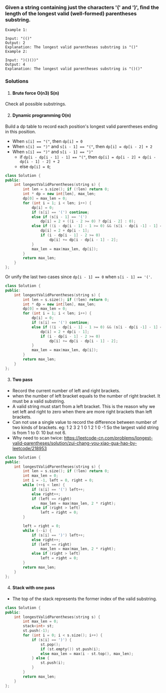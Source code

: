 ### Given a string containing just the characters '(' and ')', find the length of the longest valid (well-formed) parentheses substring.

```
Example 1:

Input: "(()"
Output: 2
Explanation: The longest valid parentheses substring is "()"
Example 2:

Input: ")()())"
Output: 4
Explanation: The longest valid parentheses substring is "()()"
```


### Solutions

1. #### Brute force O(n3) S(n)

Check all possible substrings.


2. #### Dynamic programming O(n)

Build a dp table to record each position's longest valid parentheses ending in this position.

- When `s[i] == "("`, then `dp[i] = 0`
- When `s[i] == ")"` and `s[i - 1] == "("`, then `dp[i] = dp[i - 2] + 2`
- When `s[i] == ")"` and `s[i - 1] == ")"`
    - if `dp[i - dp[i - 1] - 1] == "("`, then `dp[i] = dp[i - 2] + dp[i - dp[i - 1] - 2] + 2`
    - else `dp[i] = 0`;

```cpp
class Solution {
public:
    int longestValidParentheses(string s) {
        int len = s.size(); if (!len) return 0;
        int * dp = new int[len], max_len;
        dp[0] = max_len = 0;
        for (int i = 1; i < len; i++) {
            dp[i] = 0;
            if (s[i] == '(') continue;
            else if (s[i - 1] == '(')
                dp[i] = 2 + ((i - 2 >= 0) ? dp[i - 2] : 0); 
            else if ((i - dp[i - 1] - 1 >= 0) && (s[i - dp[i -1] - 1] == '(')) {
                dp[i] = 2 + dp[i - 1];
                if (i - dp[i - 1] - 2 >= 0)
                    dp[i] += dp[i - dp[i - 1] - 2];
            }
            max_len = max(max_len, dp[i]);
        }
        return max_len;
    }
};
```

Or unify the last two cases since `dp[i - 1] == 0` when `s[i - 1] == '('`.

```cpp
class Solution {
public:
    int longestValidParentheses(string s) {
        int len = s.size(); if (!len) return 0;
        int * dp = new int[len], max_len;
        dp[0] = max_len = 0;
        for (int i = 1; i < len; i++) {
            dp[i] = 0;
            if (s[i] == '(') continue;
            else if ((i - dp[i - 1] - 1 >= 0) && (s[i - dp[i -1] - 1] == '(')) {
                dp[i] = 2 + dp[i - 1];
                if (i - dp[i - 1] - 2 >= 0)
                    dp[i] += dp[i - dp[i - 1] - 2];
            }
            max_len = max(max_len, dp[i]);
        }
        return max_len;
    }
};
```

3. #### Two pass


- Record the current number of left and right brackets.
- when the number of left bracket equals to the number of right bracket. It must be a valid substring.
- A valid string must start from a left bracket. This is the reason why we set left and right to zero when there are more right brackets than left brackets.
- Can not use a single value to record the difference between number of two kinds of brackets.
eg: 1 2 3 2 1 0 1 2 1 0 -1 So the largest valid string is from 1 to 0:  10 but not 6.
- Why need to scan twice: https://leetcode-cn.com/problems/longest-valid-parentheses/solution/zui-chang-you-xiao-gua-hao-by-leetcode/218953


```cpp
class Solution {
public:
    int longestValidParentheses(string s) {
        int len = s.size(); if (!len) return 0;
        int max_len = 0;
        int i = -1, left = 0, right = 0;
        while (++i < len) {
            if (s[i] == '(') left++;
            else right++;
            if (left == right)
                max_len = max(max_len, 2 * right);
            else if (right > left)
                left = right = 0;
        }

        left = right = 0;
        while (--i) {
            if (s[i] == ')') left++;
            else right++;
            if (left == right)
                max_len = max(max_len, 2 * right);
            else if (right > left)
                left = right = 0;
        }
        return max_len;
    }
};
```

4. #### Stack with one pass

- The top of the stack represents the former index of the valid substring.

```cpp
class Solution {
public:
    int longestValidParentheses(string s) {
        int max_len = 0;
        stack<int> st;
        st.push(-1);
        for (int i = 0; i < s.size(); i++) {
            if (s[i] == ')') {
                st.pop();
                if (st.empty()) st.push(i);
                else max_len = max(i - st.top(), max_len);
            } else {
                st.push(i);
            }
        }
        return max_len;
    }
};
```
